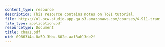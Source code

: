 ```yaml
---
content_type: resource
description: This resource contains notes on ToBI tutorial.
file: https://ol-ocw-studio-app-qa.s3.amazonaws.com/courses/6-911-transcribing-prosodic-structure-of-spoken-utterances-with-tobi-january-iap-2006/0986334a8a593bba602eaaf8ab13de2f_chap1.pdf
file_type: application/pdf
resourcetype: Document
title: chap1.pdf
uid: 0986334a-8a59-3bba-602e-aaf8ab13de2f
---
```

